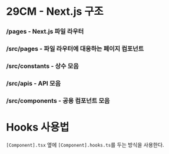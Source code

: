 # 29CM - Next.js 구조

### /pages - Next.js 파일 라우터

### /src/pages - 파일 라우터에 대응하는 페이지 컴포넌트

### /src/constants - 상수 모음

### /src/apis - API 모음

### /src/components - 공용 컴포넌트 모음

# Hooks 사용법

`[Component].tsx` 옆에 `[Component].hooks.ts`를 두는 방식을 사용한다.
